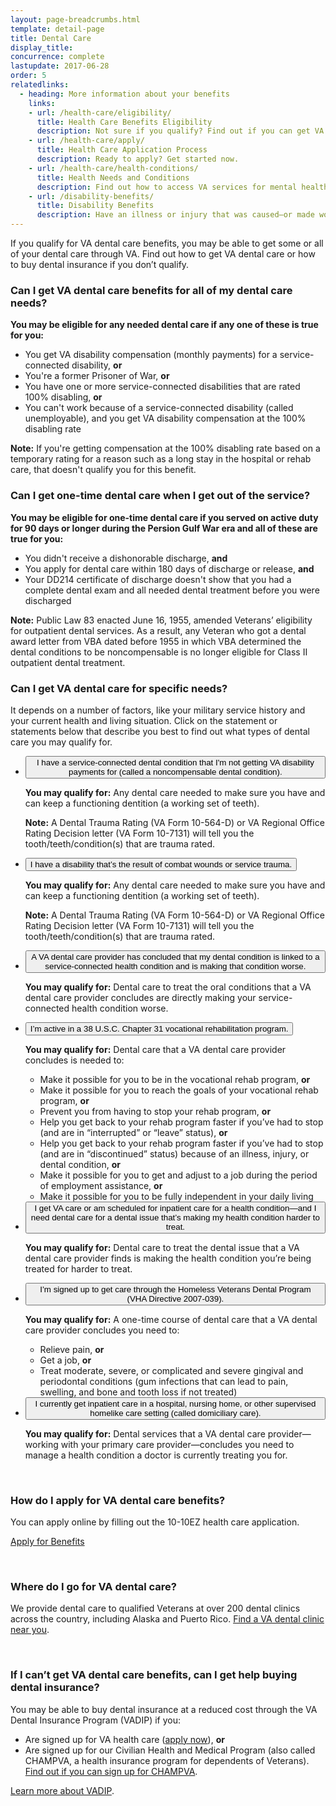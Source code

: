 ```yaml
---
layout: page-breadcrumbs.html
template: detail-page
title: Dental Care
display_title:
concurrence: complete
lastupdate: 2017-06-28
order: 5
relatedlinks:
  - heading: More information about your benefits
    links:
    - url: /health-care/eligibility/
      title: Health Care Benefits Eligibility
      description: Not sure if you qualify? Find out if you can get VA health care benefits.
    - url: /health-care/apply/
      title: Health Care Application Process
      description: Ready to apply? Get started now.
    - url: /health-care/health-conditions/
      title: Health Needs and Conditions
      description: Find out how to access VA services for mental health, women’s health, and other specific needs.
    - url: /disability-benefits/
      title: Disability Benefits
      description: Have an illness or injury that was caused—or made worse—by your active-duty service? Find out if you can get disability compensation from VA.
---
```


<div class="va-introtext">

If you qualify for VA dental care benefits, you may be able to get some or all of your dental care through VA. Find out how to get VA dental care or how to buy dental insurance if you don’t qualify.

</div>

<div class="feature" markdown=“1”>

### Can I get VA dental care benefits for all of my dental care needs?

**You may be eligible for any needed dental care if any one of these is true for you:**

- You get VA disability compensation (monthly payments) for a service-connected disability, **or**
- You're a former Prisoner of War, **or**
- You have one or more service-connected disabilities that are rated 100% disabling, **or**
- You can't work because of a service-connected disability (called unemployable), and you get VA disability compensation at the 100% disabling rate

**Note:** If you're getting compensation at the 100% disabling rate based on a temporary rating for a reason such as a long stay in the hospital or rehab care, that doesn't qualify you for this benefit.

</div>

<div class="feature" markdown=“1”>

### Can I get one-time dental care when I get out of the service?

**You may be eligible for one-time dental care if you served on active duty for 90 days or longer during the Persion Gulf War era and all of these are true for you:**

- You didn't receive a dishonorable discharge, **and**
- You apply for dental care within 180 days of discharge or release, **and**
- Your DD214 certificate of discharge doesn't show that you had a complete dental exam and all needed dental treatment before you were discharged

**Note:** Public Law 83 enacted June 16, 1955, amended Veterans’ eligibility for outpatient dental services. As a result, any Veteran who got a dental award letter from VBA dated before 1955 in which VBA determined the dental conditions to be noncompensable is no longer eligible for Class II outpatient dental treatment.

</div>

<div class="feature" markdown=“1”>

### Can I get VA dental care for specific needs?

It depends on a number of factors, like your military service history and your current health and living situation. Click on the statement or statements below that describe you best to find out what types of dental care you may qualify for.

<div class="usa-accordion">
<ul class="usa-unstyled-list">
<li>
<button class="usa-button-unstyled usa-accordion-button" aria-controls="dental-care-noncompensable">I have a service-connected dental condition that I'm not getting VA disability payments for (called a noncompensable dental condition).</button>
<div id="dental-care-noncompensable" class="usa-accordion-content">

**You may qualify for:** Any dental care needed to make sure you have and can keep a functioning dentition (a working set of teeth).

**Note:** A Dental Trauma Rating (VA Form 10-564-D) or VA Regional Office Rating Decision letter (VA Form 10-7131) will tell you the tooth/teeth/condition(s) that are trauma rated.

</div>
</li>
<li>
<button class="usa-button-unstyled usa-accordion-button" aria-controls="dental-care-noncompensable">I have a disability that’s the result of combat wounds or service trauma.</button>
<div id="dental-care-noncompensable" class="usa-accordion-content">

**You may qualify for:** Any dental care needed to make sure you have and can keep a functioning dentition (a working set of teeth).

**Note:** A Dental Trauma Rating (VA Form 10-564-D) or VA Regional Office Rating Decision letter (VA Form 10-7131) will tell you the tooth/teeth/condition(s) that are trauma rated.

</div>
</li>
<li>
<button class="usa-button-unstyled usa-accordion-button" aria-controls="dental-care-sc-worse">A VA dental care provider has concluded that my dental condition is linked to a service-connected health condition and is making that condition worse.</button>
<div id="dental-care-sc-worse" class="usa-accordion-content">

**You may qualify for:** Dental care to treat the oral conditions that a VA dental care provider concludes are directly making your service-connected health condition worse.

</div>
</li>
<li>
<button class="usa-button-unstyled usa-accordion-button" aria-controls="dental-care-vre">I’m active in a 38 U.S.C. Chapter 31 vocational rehabilitation program.</button>
<div id="dental-care-vre" class="usa-accordion-content">

**You may qualify for:** Dental care that a VA dental care provider concludes is needed to:

- Make it possible for you to be in the vocational rehab program, **or**
- Make it possible for you to reach the goals of your vocational rehab program, **or**
- Prevent you from having to stop your rehab program, **or**
- Help you get back to your rehab program faster if you’ve had to stop (and are in “interrupted” or “leave” status), **or**
- Help you get back to your rehab program faster if you’ve had to stop (and are in “discontinued” status) because of an illness, injury, or dental condition, **or**
- Make it possible for you to get and adjust to a job during the period of employment assistance, **or**
- Make it possible for you to be fully independent in your daily living

</div>
</li>
<li>
<button class="usa-button-unstyled usa-accordion-button" aria-controls="dental-care-treat">I get VA care or am scheduled for inpatient care for a health condition—and I need dental care for a dental issue that’s making my health condition harder to treat.</button>
<div id="dental-care-treat" class="usa-accordion-content">

**You may qualify for:** Dental care to treat the dental issue that a VA dental care provider finds is making the health condition you’re being treated for harder to treat.

</div>
</li>
<li>
<button class="usa-button-unstyled usa-accordion-button" aria-controls="dental-care-homeless">I’m signed up to get care through the Homeless Veterans Dental Program (VHA Directive 2007-039).
</button>
<div id="dental-care-homeless" class="usa-accordion-content">

**You may qualify for:** A one-time course of dental care that a VA dental care provider concludes you need to:

- Relieve pain, **or**
- Get a job, **or**
- Treat moderate, severe, or complicated and severe gingival and periodontal conditions (gum infections that can lead to pain, swelling, and bone and tooth loss if not treated)

</div>
</li>
<li>
<button class="usa-button-unstyled usa-accordion-button" aria-controls="dental-care-inpatient">I currently get inpatient care in a hospital, nursing home, or other supervised homelike care setting (called domiciliary care).</button>
<div id="dental-care-inpatient" class="usa-accordion-content">

**You may qualify for:** Dental services that a VA dental care provider—working with your primary care provider—concludes you need to manage a health condition a doctor is currently treating you for.

</div>
</li>
</ul>
</div>

</div>

<br>

### How do I apply for VA dental care benefits?

You can apply online by filling out the 10-10EZ health care application.

<a class="usa-button-primary va-button-primary" href="/health-care/apply/application/">Apply for Benefits</a>

<br>

### Where do I go for VA dental care?

We provide dental care to qualified Veterans at over 200 dental clinics across the country, including Alaska and Puerto Rico. [Find a VA dental clinic near you](https://www.va.gov/DENTAL/Dental-Clinic-Locations-Finder.asp).

<br>

### If I can’t get VA dental care benefits, can I get help buying dental insurance?

You may be able to buy dental insurance at a reduced cost through the VA Dental Insurance Program (VADIP) if you:

- Are signed up for VA health care ([apply now](/health-care/apply/)), **or**
- Are signed up for our Civilian Health and Medical Program (also called CHAMPVA, a health insurance program for dependents of Veterans). [Find out if you can sign up for CHAMPVA](https://www.va.gov/COMMUNITYCARE/programs/dependents/champva/index.asp).

[Learn more about VADIP](https://www.va.gov/healthbenefits/VADIP/).

<script src="https://standards.usa.gov/assets/js/vendor/uswds.min.js" type="text/javascript"></script>
